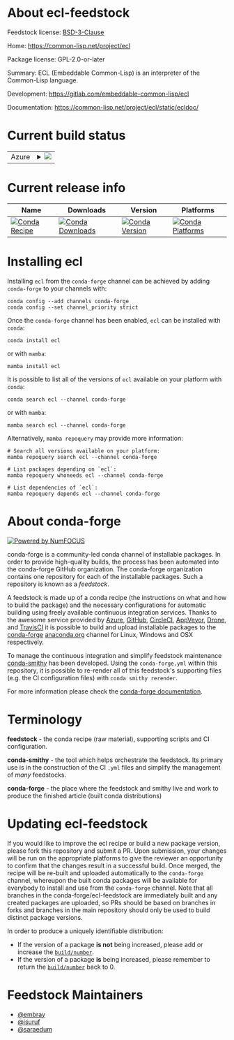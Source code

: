 About ecl-feedstock
===================

Feedstock license: [BSD-3-Clause](https://github.com/conda-forge/ecl-feedstock/blob/main/LICENSE.txt)

Home: https://common-lisp.net/project/ecl

Package license: GPL-2.0-or-later

Summary: ECL (Embeddable Common-Lisp) is an interpreter of the Common-Lisp language.

Development: https://gitlab.com/embeddable-common-lisp/ecl

Documentation: https://common-lisp.net/project/ecl/static/ecldoc/

Current build status
====================


<table>
    
  <tr>
    <td>Azure</td>
    <td>
      <details>
        <summary>
          <a href="https://dev.azure.com/conda-forge/feedstock-builds/_build/latest?definitionId=254&branchName=main">
            <img src="https://dev.azure.com/conda-forge/feedstock-builds/_apis/build/status/ecl-feedstock?branchName=main">
          </a>
        </summary>
        <table>
          <thead><tr><th>Variant</th><th>Status</th></tr></thead>
          <tbody><tr>
              <td>linux_64</td>
              <td>
                <a href="https://dev.azure.com/conda-forge/feedstock-builds/_build/latest?definitionId=254&branchName=main">
                  <img src="https://dev.azure.com/conda-forge/feedstock-builds/_apis/build/status/ecl-feedstock?branchName=main&jobName=linux&configuration=linux%20linux_64_" alt="variant">
                </a>
              </td>
            </tr><tr>
              <td>linux_aarch64</td>
              <td>
                <a href="https://dev.azure.com/conda-forge/feedstock-builds/_build/latest?definitionId=254&branchName=main">
                  <img src="https://dev.azure.com/conda-forge/feedstock-builds/_apis/build/status/ecl-feedstock?branchName=main&jobName=linux&configuration=linux%20linux_aarch64_" alt="variant">
                </a>
              </td>
            </tr><tr>
              <td>linux_ppc64le</td>
              <td>
                <a href="https://dev.azure.com/conda-forge/feedstock-builds/_build/latest?definitionId=254&branchName=main">
                  <img src="https://dev.azure.com/conda-forge/feedstock-builds/_apis/build/status/ecl-feedstock?branchName=main&jobName=linux&configuration=linux%20linux_ppc64le_" alt="variant">
                </a>
              </td>
            </tr><tr>
              <td>osx_64</td>
              <td>
                <a href="https://dev.azure.com/conda-forge/feedstock-builds/_build/latest?definitionId=254&branchName=main">
                  <img src="https://dev.azure.com/conda-forge/feedstock-builds/_apis/build/status/ecl-feedstock?branchName=main&jobName=osx&configuration=osx%20osx_64_" alt="variant">
                </a>
              </td>
            </tr><tr>
              <td>osx_arm64</td>
              <td>
                <a href="https://dev.azure.com/conda-forge/feedstock-builds/_build/latest?definitionId=254&branchName=main">
                  <img src="https://dev.azure.com/conda-forge/feedstock-builds/_apis/build/status/ecl-feedstock?branchName=main&jobName=osx&configuration=osx%20osx_arm64_" alt="variant">
                </a>
              </td>
            </tr><tr>
              <td>win_64</td>
              <td>
                <a href="https://dev.azure.com/conda-forge/feedstock-builds/_build/latest?definitionId=254&branchName=main">
                  <img src="https://dev.azure.com/conda-forge/feedstock-builds/_apis/build/status/ecl-feedstock?branchName=main&jobName=win&configuration=win%20win_64_" alt="variant">
                </a>
              </td>
            </tr>
          </tbody>
        </table>
      </details>
    </td>
  </tr>
</table>

Current release info
====================

| Name | Downloads | Version | Platforms |
| --- | --- | --- | --- |
| [![Conda Recipe](https://img.shields.io/badge/recipe-ecl-green.svg)](https://anaconda.org/conda-forge/ecl) | [![Conda Downloads](https://img.shields.io/conda/dn/conda-forge/ecl.svg)](https://anaconda.org/conda-forge/ecl) | [![Conda Version](https://img.shields.io/conda/vn/conda-forge/ecl.svg)](https://anaconda.org/conda-forge/ecl) | [![Conda Platforms](https://img.shields.io/conda/pn/conda-forge/ecl.svg)](https://anaconda.org/conda-forge/ecl) |

Installing ecl
==============

Installing `ecl` from the `conda-forge` channel can be achieved by adding `conda-forge` to your channels with:

```
conda config --add channels conda-forge
conda config --set channel_priority strict
```

Once the `conda-forge` channel has been enabled, `ecl` can be installed with `conda`:

```
conda install ecl
```

or with `mamba`:

```
mamba install ecl
```

It is possible to list all of the versions of `ecl` available on your platform with `conda`:

```
conda search ecl --channel conda-forge
```

or with `mamba`:

```
mamba search ecl --channel conda-forge
```

Alternatively, `mamba repoquery` may provide more information:

```
# Search all versions available on your platform:
mamba repoquery search ecl --channel conda-forge

# List packages depending on `ecl`:
mamba repoquery whoneeds ecl --channel conda-forge

# List dependencies of `ecl`:
mamba repoquery depends ecl --channel conda-forge
```


About conda-forge
=================

[![Powered by
NumFOCUS](https://img.shields.io/badge/powered%20by-NumFOCUS-orange.svg?style=flat&colorA=E1523D&colorB=007D8A)](https://numfocus.org)

conda-forge is a community-led conda channel of installable packages.
In order to provide high-quality builds, the process has been automated into the
conda-forge GitHub organization. The conda-forge organization contains one repository
for each of the installable packages. Such a repository is known as a *feedstock*.

A feedstock is made up of a conda recipe (the instructions on what and how to build
the package) and the necessary configurations for automatic building using freely
available continuous integration services. Thanks to the awesome service provided by
[Azure](https://azure.microsoft.com/en-us/services/devops/), [GitHub](https://github.com/),
[CircleCI](https://circleci.com/), [AppVeyor](https://www.appveyor.com/),
[Drone](https://cloud.drone.io/welcome), and [TravisCI](https://travis-ci.com/)
it is possible to build and upload installable packages to the
[conda-forge](https://anaconda.org/conda-forge) [anaconda.org](https://anaconda.org/)
channel for Linux, Windows and OSX respectively.

To manage the continuous integration and simplify feedstock maintenance
[conda-smithy](https://github.com/conda-forge/conda-smithy) has been developed.
Using the ``conda-forge.yml`` within this repository, it is possible to re-render all of
this feedstock's supporting files (e.g. the CI configuration files) with ``conda smithy rerender``.

For more information please check the [conda-forge documentation](https://conda-forge.org/docs/).

Terminology
===========

**feedstock** - the conda recipe (raw material), supporting scripts and CI configuration.

**conda-smithy** - the tool which helps orchestrate the feedstock.
                   Its primary use is in the construction of the CI ``.yml`` files
                   and simplify the management of *many* feedstocks.

**conda-forge** - the place where the feedstock and smithy live and work to
                  produce the finished article (built conda distributions)


Updating ecl-feedstock
======================

If you would like to improve the ecl recipe or build a new
package version, please fork this repository and submit a PR. Upon submission,
your changes will be run on the appropriate platforms to give the reviewer an
opportunity to confirm that the changes result in a successful build. Once
merged, the recipe will be re-built and uploaded automatically to the
`conda-forge` channel, whereupon the built conda packages will be available for
everybody to install and use from the `conda-forge` channel.
Note that all branches in the conda-forge/ecl-feedstock are
immediately built and any created packages are uploaded, so PRs should be based
on branches in forks and branches in the main repository should only be used to
build distinct package versions.

In order to produce a uniquely identifiable distribution:
 * If the version of a package **is not** being increased, please add or increase
   the [``build/number``](https://docs.conda.io/projects/conda-build/en/latest/resources/define-metadata.html#build-number-and-string).
 * If the version of a package **is** being increased, please remember to return
   the [``build/number``](https://docs.conda.io/projects/conda-build/en/latest/resources/define-metadata.html#build-number-and-string)
   back to 0.

Feedstock Maintainers
=====================

* [@embray](https://github.com/embray/)
* [@isuruf](https://github.com/isuruf/)
* [@saraedum](https://github.com/saraedum/)

